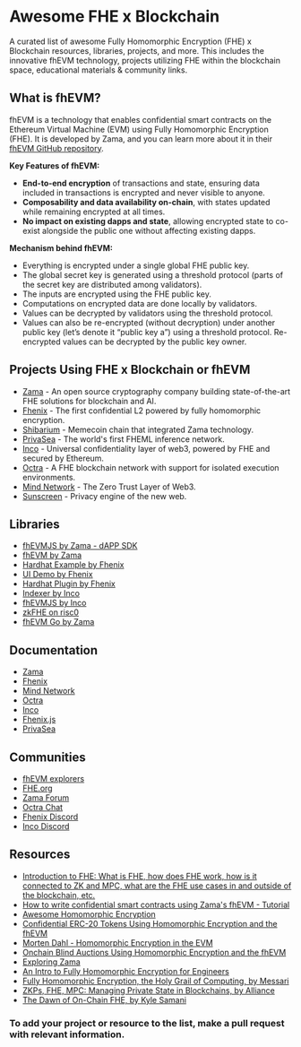# Awesome FHE x Blockchain

A curated list of awesome Fully Homomorphic Encryption (FHE) x Blockchain resources, libraries, projects, and more.
This includes the innovative fhEVM technology, projects utilizing FHE within the blockchain space, educational materials & community links.

## What is fhEVM?

fhEVM is a technology that enables confidential smart contracts on the Ethereum Virtual Machine (EVM) using Fully Homomorphic Encryption (FHE). It is developed by Zama, and you can learn more about it in their [fhEVM GitHub repository](https://github.com/zama-ai/fhevm).

**Key Features of fhEVM:**
- **End-to-end encryption** of transactions and state, ensuring data included in transactions is encrypted and never visible to anyone.
- **Composability and data availability on-chain**, with states updated while remaining encrypted at all times.
- **No impact on existing dapps and state**, allowing encrypted state to co-exist alongside the public one without affecting existing dapps.

**Mechanism behind fhEVM:**
- Everything is encrypted under a single global FHE public key.
- The global secret key is generated using a threshold protocol (parts of the secret key are distributed among validators).
- The inputs are encrypted using the FHE public key.
- Computations on encrypted data are done locally by validators.
- Values can be decrypted by validators using the threshold protocol.
- Values can also be re-encrypted (without decryption) under another public key (let’s denote it “public key a”) using a threshold protocol. Re-encrypted values can be decrypted by the public key owner.

## Projects Using FHE x Blockchain or fhEVM

- [Zama](https://www.zama.ai/) - An open source cryptography company building state-of-the-art FHE solutions for blockchain and AI.
- [Fhenix](https://www.fhenix.io/) - The first confidential L2 powered by fully homomorphic encryption.
- [Shibarium](https://shibarium.shib.io/fr) - Memecoin chain that integrated Zama technology.
- [PrivaSea](https://www.privasea.ai/) - The world's first FHEML inference network.
- [Inco](https://www.inco.org/) - Universal confidentiality layer of web3, powered by FHE and secured by Ethereum.
- [Octra](https://twitter.com/octra) - A FHE blockchain network with support for isolated execution environments.
- [Mind Network](https://mindnetwork.io/) - The Zero Trust Layer of Web3.
- [Sunscreen](https://sunscreen.tech/) - Privacy engine of the new web.

## Libraries

- [fhEVMJS by Zama - dAPP SDK](https://github.com/zama-ai/fhevmjs/)
- [fhEVM by Zama](https://github.com/zama-ai/fhevm/)
- [Hardhat Example by Fhenix](https://github.com/FhenixProtocol/fhenix-hardhat-example)
- [UI Demo by Fhenix](https://github.com/FhenixProtocol/fhenix-ui-demo)
- [Hardhat Plugin by Fhenix](https://github.com/FhenixProtocol/fhenix-hardhat-plugin)
- [Indexer by Inco](https://fhevm-explorers.notion.site/Subgraph-9edb5b47fbff4751a693d1e4748ffd21?pvs=4)
- [fhEVMJS by Inco](https://github.com/Inco-fhevm/fhevmjs-react-example)
- [zkFHE on risc0](https://github.com/emilianobonassi/zkFHE)
- [fhEVM Go by Zama](https://github.com/zama-ai/fhevm-go)

## Documentation

- [Zama](https://docs.zama.ai/fhevm)
- [Fhenix](https://docs.fhenix.zone/)
- [Mind Network](https://mind-network.gitbook.io/)
- [Octra](https://docs.octra.org/)
- [Inco](https://docs.inco.org/)
- [Fhenix.js](https://fhenixjs.fhenix.zone/)
- [PrivaSea](https://docs.privasea.ai/)

## Communities

- [fhEVM explorers](https://t.me/+Ojt5y-I7oR42MTkx)
- [FHE.org](https://fhe.org/)
- [Zama Forum](https://community.zama.ai/)
- [Octra Chat](https://t.me/octra_chat_en)
- [Fhenix Discord](https://discord.com/invite/FuVgxrvJMY)
- [Inco Discord](https://discord.com/invite/KKQrMkHCbs)

## Resources

- [Introduction to FHE: What is FHE, how does FHE work, how is it connected to ZK and MPC, what are the FHE use cases in and outside of the blockchain, etc.](https://taiko.mirror.xyz/2O9rJeB-1PalQeYQlZkn4vgRNr_PgzaO8TWUOM5wf3M)
- [How to write confidential smart contracts using Zama's fhEVM - Tutorial](https://www.youtube.com/watch?v=1FtbyHZwNX4)
- [Awesome Homomorphic Encryption](https://github.com/jonaschn/awesome-he)
- [Confidential ERC-20 Tokens Using Homomorphic Encryption and the fhEVM](https://www.zama.ai/post/confidential-erc-20-tokens-using-homomorphic-encryption)
- [Morten Dahl - Homomorphic Encryption in the EVM](https://www.youtube.com/watch?v=eivfVykPP8U)
- [Onchain Blind Auctions Using Homomorphic Encryption and the fhEVM](https://www.zama.ai/post/on-chain-blind-auctions-using-homomorphic-encryption)
- [Exploring Zama](https://furkanakal.com/exploring-zama)
- [An Intro to Fully Homomorphic Encryption for Engineers](https://blog.sunscreen.tech/an-intro-to-fully-homomorphic-encryption-for-engineers/)
- [Fully Homomorphic Encryption, the Holy Grail of Computing, by Messari](https://messari.io/report/fully-homomorphic-encryption-the-holy-grail-of-computing)
- [ZKPs, FHE, MPC: Managing Private State in Blockchains, by Alliance](https://medium.com/alliancedao/zkps-fhe-mpc-managing-private-state-in-blockchains-17cc3661007d)
- [The Dawn of On-Chain FHE, by Kyle Samani](https://multicoin.capital/2023/09/26/the-dawn-of-on-chain-fhe/)

### To add your project or resource to the list, make a pull request with relevant information.
